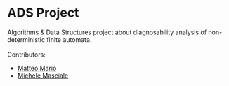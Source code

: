 # ADS Project

Algorithms & Data Structures project about diagnosability analysis of non-deterministic finite automata.</br></br>
Contributors:
<ul>
  <li><a href="https://github.com/MarioMatteo">Matteo Mario</a></li>
  <li><a href="https://github.com/Michele92">Michele Masciale</a></li>
</ul>
